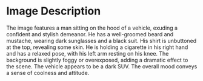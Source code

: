 # Image Description

The image features a man sitting on the hood of a vehicle, exuding a confident and stylish demeanor. He has a well-groomed beard and mustache, wearing dark sunglasses and a black suit. His shirt is unbuttoned at the top, revealing some skin. He is holding a cigarette in his right hand and has a relaxed pose, with his left arm resting on his knee. The background is slightly foggy or overexposed, adding a dramatic effect to the scene. The vehicle appears to be a dark SUV. The overall mood conveys a sense of coolness and attitude.